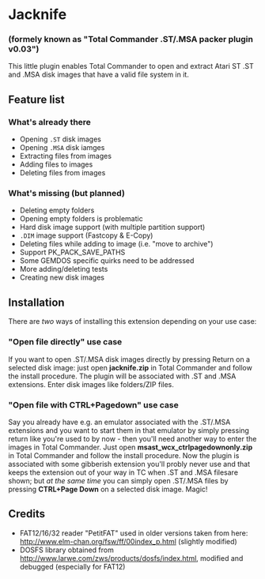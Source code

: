 # Jacknife
### (formely known as "Total Commander .ST/.MSA packer plugin v0.03")

This little plugin enables Total Commander to open and extract Atari ST .ST and .MSA disk images that have a valid file system in it.

## Feature list

### What's already there

- Opening `.ST` disk images
- Opening `.MSA` disk iamges
- Extracting files from images
- Adding files to images
- Deleting files from images

### What's missing (but planned)

- Deleting empty folders
- Opening empty folders is problematic
- Hard disk image support (with multiple partition support)
- `.DIM` image support (Fastcopy & E-Copy)
- Deleting files while adding to image (i.e. "move to archive")
- Support PK_PACK_SAVE_PATHS
- Some GEMDOS specific quirks need to be addressed
- More adding/deleting tests
- Creating new disk images

## Installation

There are _two_ ways of installing this extension depending on your use case:

### "Open file directly" use case
If you want to open .ST/.MSA disk images directly by pressing Return on a selected disk image: just open **jacknife.zip** in Total Commander and follow the install procedure. The plugin will be associated with .ST and .MSA extensions. Enter disk images like folders/ZIP files.

### "Open file with CTRL+Pagedown" use case
Say you already have e.g. an emulator associated with the .ST/.MSA extensions and you want to start them in that emulator by simply pressing return like you're used to by now - then you'll need another way to enter the images in Total Commander.
Just open **msast_wcx_ctrlpagedownonly.zip** in Total Commander and follow the install procedure. Now the plugin is associated with some gibberish extension you'll probly never use and that keeps the extension out of your way in TC when .ST and .MSA filesare shown; but *at the same time* you can simply open .ST/.MSA files by pressing **CTRL+Page Down** on a selected disk image. Magic!

## Credits
- FAT12/16/32 reader "PetitFAT" used in older versions taken from here: http://www.elm-chan.org/fsw/ff/00index_p.html (slightly modified) 
- DOSFS library obtained from http://www.larwe.com/zws/products/dosfs/index.html, modified and debugged (especially for FAT12)
